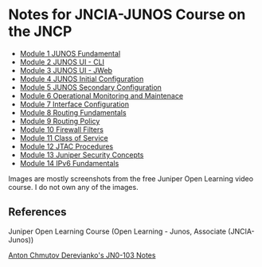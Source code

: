 # Notes for JNCIA-JUNOS Course on the JNCP

- [Module 1 JUNOS Fundamental](./Module_1/Junos_fundamentals.md)
- [Module 2 JUNOS UI - CLI](./Module_2/)
- [Module 3 JUNOS UI - JWeb](./Module_3/JWeb_Interface.md)
- [Module 4 JUNOS Initial Configuration](./Module_4/Initial_Configuration.md)
- [Module 5 JUNOS Secondary Configuration](./Module_5/Secondary_Configuration.md)
- [Module 6 Operational Monitoring and Maintenace](./Module_3/Operational_Monitoring_&_Maintenance.md)
- [Module 7 Interface Configuration](./Module_7/Interface_Configuration.md)
- [Module 8 Routing Fundamentals](./Module_8/Routing_Fundamentals.md)
- [Module 9 Routing Policy](./Module_9/Routing_Policy.md)
- [Module 10 Firewall Filters](./Module_10/Firewall_Filters.md)
- [Module 11 Class of Service](./Module_11/Class_of_Service.md)
- [Module 12 JTAC Procedures](./Module_12/JTAC_Procedures.md)
- [Module 13 Juniper Security Concepts](./Module_13/Juniper_Security_Concepts.md)
- [Module 14 IPv6 Fundamentals](./Module_14/IPv6_Fundamentals.md)

Images are mostly screenshots from the free Juniper Open Learning video course. I do not own any of the images.

## References

Juniper Open Learning Course (Open Learning - Junos, Associate (JNCIA-Junos))

[Anton Chmutov Derevianko's JN0-103 Notes](https://gist.github.com/chmutoff/5a1e8a04d694089acbc00b1565e953fa)
